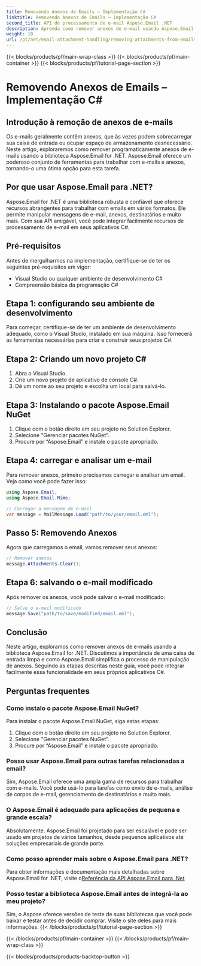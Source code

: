 ```yaml
---
title: Removendo Anexos de Emails – Implementação C#
linktitle: Removendo Anexos de Emails – Implementação C#
second_title: API de processamento de e-mail Aspose.Email .NET
description: Aprenda como remover anexos de e-mail usando Aspose.Email for .NET. Guia passo a passo com código-fonte C#.
weight: 18
url: /pt/net/email-attachment-handling/removing-attachments-from-emails-csharp-implementation/
---
```


{{< blocks/products/pf/main-wrap-class >}}
{{< blocks/products/pf/main-container >}}
{{< blocks/products/pf/tutorial-page-section >}}

# Removendo Anexos de Emails – Implementação C#


## Introdução à remoção de anexos de e-mails

Os e-mails geralmente contêm anexos, que às vezes podem sobrecarregar sua caixa de entrada ou ocupar espaço de armazenamento desnecessário. Neste artigo, exploraremos como remover programaticamente anexos de e-mails usando a biblioteca Aspose.Email for .NET. Aspose.Email oferece um poderoso conjunto de ferramentas para trabalhar com e-mails e anexos, tornando-o uma ótima opção para esta tarefa.

## Por que usar Aspose.Email para .NET?

Aspose.Email for .NET é uma biblioteca robusta e confiável que oferece recursos abrangentes para trabalhar com emails em vários formatos. Ele permite manipular mensagens de e-mail, anexos, destinatários e muito mais. Com sua API amigável, você pode integrar facilmente recursos de processamento de e-mail em seus aplicativos C#.

## Pré-requisitos

Antes de mergulharmos na implementação, certifique-se de ter os seguintes pré-requisitos em vigor:

- Visual Studio ou qualquer ambiente de desenvolvimento C#
- Compreensão básica da programação C#

## Etapa 1: configurando seu ambiente de desenvolvimento

Para começar, certifique-se de ter um ambiente de desenvolvimento adequado, como o Visual Studio, instalado em sua máquina. Isso fornecerá as ferramentas necessárias para criar e construir seus projetos C#.

## Etapa 2: Criando um novo projeto C#

1. Abra o Visual Studio.
2. Crie um novo projeto de aplicativo de console C#.
3. Dê um nome ao seu projeto e escolha um local para salvá-lo.

## Etapa 3: Instalando o pacote Aspose.Email NuGet

1. Clique com o botão direito em seu projeto no Solution Explorer.
2. Selecione "Gerenciar pacotes NuGet".
3. Procure por “Aspose.Email” e instale o pacote apropriado.

## Etapa 4: carregar e analisar um e-mail

Para remover anexos, primeiro precisamos carregar e analisar um email. Veja como você pode fazer isso:

```csharp
using Aspose.Email;
using Aspose.Email.Mime;

// Carregar a mensagem de e-mail
var message = MailMessage.Load("path/to/your/email.eml");
```

## Passo 5: Removendo Anexos

Agora que carregamos o email, vamos remover seus anexos:

```csharp
// Remover anexos
message.Attachments.Clear();
```

## Etapa 6: salvando o e-mail modificado

Após remover os anexos, você pode salvar o e-mail modificado:

```csharp
// Salve o e-mail modificado
message.Save("path/to/save/modified/email.eml");
```

## Conclusão

Neste artigo, exploramos como remover anexos de e-mails usando a biblioteca Aspose.Email for .NET. Discutimos a importância de uma caixa de entrada limpa e como Aspose.Email simplifica o processo de manipulação de anexos. Seguindo as etapas descritas neste guia, você pode integrar facilmente essa funcionalidade em seus próprios aplicativos C#.

## Perguntas frequentes

### Como instalo o pacote Aspose.Email NuGet?

Para instalar o pacote Aspose.Email NuGet, siga estas etapas:
1. Clique com o botão direito em seu projeto no Solution Explorer.
2. Selecione "Gerenciar pacotes NuGet".
3. Procure por “Aspose.Email” e instale o pacote apropriado.

### Posso usar Aspose.Email para outras tarefas relacionadas a email?

Sim, Aspose.Email oferece uma ampla gama de recursos para trabalhar com e-mails. Você pode usá-lo para tarefas como envio de e-mails, análise de corpos de e-mail, gerenciamento de destinatários e muito mais.

### O Aspose.Email é adequado para aplicações de pequena e grande escala?

Absolutamente. Aspose.Email foi projetado para ser escalável e pode ser usado em projetos de vários tamanhos, desde pequenos aplicativos até soluções empresariais de grande porte.

### Como posso aprender mais sobre o Aspose.Email para .NET?

 Para obter informações e documentação mais detalhadas sobre Aspose.Email for .NET, visite o[Referência da API Aspose.Email para .Net](https://reference.aspose.com/email/net)

### Posso testar a biblioteca Aspose.Email antes de integrá-la ao meu projeto?

Sim, o Aspose oferece versões de teste de suas bibliotecas que você pode baixar e testar antes de decidir comprar. Visite o site deles para mais informações.
{{< /blocks/products/pf/tutorial-page-section >}}

{{< /blocks/products/pf/main-container >}}
{{< /blocks/products/pf/main-wrap-class >}}

{{< blocks/products/products-backtop-button >}}
